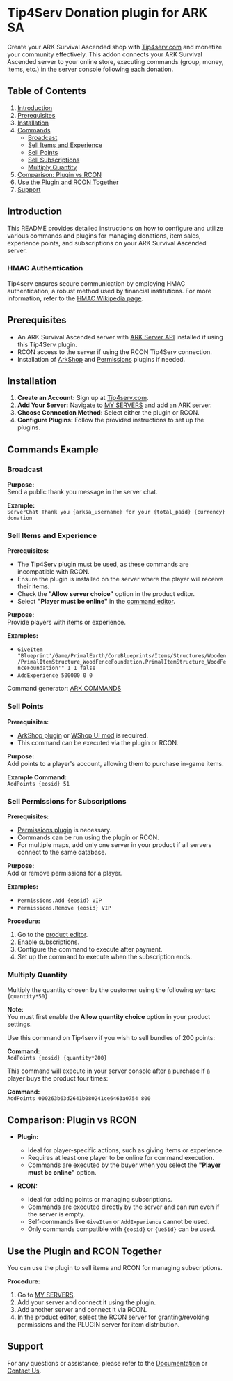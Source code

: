 # Tip4Serv Donation plugin for ARK SA

Create your ARK Survival Ascended shop with [Tip4serv.com](https://tip4serv.com/?ads=github) and monetize your community effectively. This addon connects your ARK Survival Ascended server to your online store, executing commands (group, money, items, etc.) in the server console following each donation.

## Table of Contents

1. [Introduction](#introduction)
2. [Prerequisites](#prerequisites)
3. [Installation](#installation)
4. [Commands](#commands-example)
    - [Broadcast](#broadcast)
    - [Sell Items and Experience](#sell-items-and-experience)
    - [Sell Points](#sell-points)
    - [Sell Subscriptions](#sell-permissions-for-subscriptions)
    - [Multiply Quantity](#multiply-quantity)
5. [Comparison: Plugin vs RCON](#comparison-plugin-vs-rcon)
6. [Use the Plugin and RCON Together](#use-the-plugin-and-rcon-together)
7. [Support](#support)

## Introduction

This README provides detailed instructions on how to configure and utilize various commands and plugins for managing donations, item sales, experience points, and subscriptions on your ARK Survival Ascended server.

### HMAC Authentication

Tip4serv ensures secure communication by employing HMAC authentication, a robust method used by financial institutions. For more information, refer to the [HMAC Wikipedia page](https://en.wikipedia.org/wiki/HMAC).

## Prerequisites

- An ARK Survival Ascended server with [ARK Server API](https://gameservershub.com/forums/resources/ark-survival-ascended-serverapi-crossplay-supported.683/) installed if using this Tip4Serv plugin.
- RCON access to the server if using the RCON Tip4Serv connection.
- Installation of [ArkShop](https://gameservershub.com/forums/resources/ark-survival-ascended-arkshop-crossplay-supported.714/) and [Permissions](https://gameservershub.com/forums/resources/ark-survival-ascended-permissions-crossplay-supported.713/) plugins if needed.

## Installation

1. **Create an Account:** Sign up at [Tip4serv.com](https://tip4serv.com/?ads=github).
2. **Add Your Server:** Navigate to [MY SERVERS](https://tip4serv.com/dashboard/my-servers) and add an ARK server.
3. **Choose Connection Method:** Select either the plugin or RCON.
4. **Configure Plugins:** Follow the provided instructions to set up the plugins.

## Commands Example

### Broadcast

**Purpose:**  
Send a public thank you message in the server chat.

**Example:**  
`ServerChat Thank you {arksa_username} for your {total_paid} {currency} donation`

### Sell Items and Experience

**Prerequisites:**  
- The Tip4Serv plugin must be used, as these commands are incompatible with RCON.
- Ensure the plugin is installed on the server where the player will receive their items.
- Check the **"Allow server choice"** option in the product editor.
- Select **"Player must be online"** in the [command editor](https://docs.tip4serv.com/store-setup/server-commands#id-3.-commands-editor).

**Purpose:**  
Provide players with items or experience.

**Examples:**  
- `GiveItem "Blueprint'/Game/PrimalEarth/CoreBlueprints/Items/Structures/Wooden/PrimalItemStructure_WoodFenceFoundation.PrimalItemStructure_WoodFenceFoundation'" 1 1 false`
- `AddExperience 500000 0 0`

Command generator: [ARK COMMANDS](https://arkids.net/commands)

### Sell Points

**Prerequisites:**  
- [ArkShop plugin](https://gameservershub.com/forums/resources/ark-survival-ascended-arkshop-crossplay-supported.714/) or [WShop UI mod](https://www.curseforge.com/ark-survival-ascended/mods/wshop-ui) is required.
- This command can be executed via the plugin or RCON.

**Purpose:**  
Add points to a player's account, allowing them to purchase in-game items.

**Example Command:**  
`AddPoints {eosid} 51`

### Sell Permissions for Subscriptions

**Prerequisites:**  
- [Permissions plugin](https://gameservershub.com/forums/resources/ark-survival-ascended-permissions-crossplay-supported.713/) is necessary.
- Commands can be run using the plugin or RCON.
- For multiple maps, add only one server in your product if all servers connect to the same database.

**Purpose:**  
Add or remove permissions for a player.

**Examples:**  
- `Permissions.Add {eosid} VIP`
- `Permissions.Remove {eosid} VIP`

**Procedure:**

1. Go to the [product editor](https://docs.tip4serv.com/store-setup/server-commands).
2. Enable subscriptions.
3. Configure the command to execute after payment.
4. Set up the command to execute when the subscription ends.

### Multiply Quantity

Multiply the quantity chosen by the customer using the following syntax: `{quantity*50}`

**Note:**  
You must first enable the **Allow quantity choice** option in your product settings.

Use this command on Tip4serv if you wish to sell bundles of 200 points:

**Command:**  
`AddPoints {eosid} {quantity*200}`

This command will execute in your server console after a purchase if a player buys the product four times:

**Command:**  
`AddPoints 000263b63d2641b080241ce6463a0754 800`

## Comparison: Plugin vs RCON

- **Plugin:**
  - Ideal for player-specific actions, such as giving items or experience.
  - Requires at least one player to be online for command execution.
  - Commands are executed by the buyer when you select the **"Player must be online"** option.

- **RCON:**
  - Ideal for adding points or managing subscriptions.
  - Commands are executed directly by the server and can run even if the server is empty.
  - Self-commands like `GiveItem` or `AddExperience` cannot be used.
  - Only commands compatible with `{eosid}` or `{ue5id}` can be used.

## Use the Plugin and RCON Together

You can use the plugin to sell items and RCON for managing subscriptions.

**Procedure:**

1. Go to [MY SERVERS](https://tip4serv.com/dashboard/my-servers).
2. Add your server and connect it using the plugin.
3. Add another server and connect it via RCON.
4. In the product editor, select the RCON server for granting/revoking permissions and the PLUGIN server for item distribution.

## Support

For any questions or assistance, please refer to the [Documentation](https://docs.tip4serv.com) or [Contact Us](https://tip4serv.com/contact).
